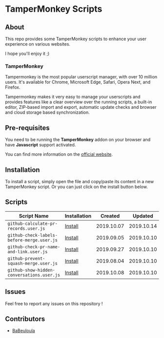 # TamperMonkey Scripts

## About

This repo provides some TamperMonkey scripts to enhance your user experience on various websites.

I hope you'll enjoy it ;)

### TamperMonkey

Tampermonkey is the most popular userscript manager, with over 10 million users. It's available for Chrome, Microsoft Edge, Safari, Opera Next, and Firefox.

Tampermonkey makes it very easy to manage your userscripts and provides features like a clear overview over the running scripts, a built-in editor, ZIP-based import and export, automatic update checks and browser and cloud storage based synchronization.

## Pre-requisites

You need to be running the **TamperMonkey** addon on your browser and have **Javascript** support activated.

You can find more information on the [official website](https://www.tampermonkey.net/).

## Installation

To install a script, simply open the file and copy/paste its content in a new TamperMonkey script. Or you can just click on the install button below.

## Scripts

Script Name	                               | Installation     | Created    | Updated
------------------------------------------ | ---------------- | -----------| ----------
`github-calculate-pr-records.user.js`      | [Install][cpr]   | 2019.10.07 | 2019.10.14
`github-check-labels-before-merge.user.js` | [Install][clbm]  | 2019.09.05 | 2019.10.10
`github-check-pr-name-and-link.user.js`    | [Install][cpnal] | 2019.09.27 | 2019.10.10
`github-prevent-squash-merge.user.js`      | [Install][psm]   | 2019.08.04 | 2019.10.10
`github-show-hidden-conversations.user.js` | [Install][shc]   | 2019.10.08 | 2019.10.10

[cpr]: https://raw.githubusercontent.com/cyprille/tampermonkey-scripts/master/scripts/github-calculate-pr-records.user.js
[clbm]: https://raw.githubusercontent.com/cyprille/tampermonkey-scripts/master/scripts/github-check-labels-before-merge.user.js
[cpnal]: https://raw.githubusercontent.com/cyprille/tampermonkey-scripts/master/scripts/github-check-pr-name-and-link.user.js
[psm]: https://raw.githubusercontent.com/cyprille/tampermonkey-scripts/master/scripts/github-prevent-squash-merge.user.js
[shc]: https://raw.githubusercontent.com/cyprille/tampermonkey-scripts/master/scripts/github-show-hidden-conversations.user.js

## Issues
Feel free to report any issues on this repository !

## Contributors

- [BaBeuloula](https://github.com/babeuloula/)
